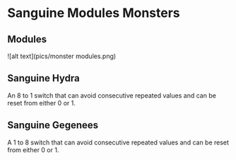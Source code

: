 # Sanguine Modules Monsters

## Modules

![alt text](pics/monster modules.png)

## Sanguine Hydra

An 8 to 1 switch that can avoid consecutive repeated values and can be reset from either 0 or 1.

## Sanguine Gegenees

A 1 to 8 switch that can avoid consecutive repeated values and can be reset from either 0 or 1.